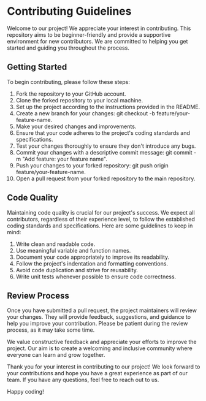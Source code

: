 # Contributing Guidelines

Welcome to our project! We appreciate your interest in contributing. This repository aims to be beginner-friendly and provide a supportive environment for new contributors. We are committed to helping you get started and guiding you throughout the process.

## Getting Started

To begin contributing, please follow these steps:

1. Fork the repository to your GitHub account.
2. Clone the forked repository to your local machine.
3. Set up the project according to the instructions provided in the README.
4. Create a new branch for your changes: git checkout -b feature/your-feature-name.
5. Make your desired changes and improvements.
6. Ensure that your code adheres to the project's coding standards and specifications.
7. Test your changes thoroughly to ensure they don't introduce any bugs.
8. Commit your changes with a descriptive commit message: git commit -m "Add feature: your feature name".
9. Push your changes to your forked repository: git push origin feature/your-feature-name.
10. Open a pull request from your forked repository to the main repository.

## Code Quality

Maintaining code quality is crucial for our project's success. We expect all contributors, regardless of their experience level, to follow the established coding standards and specifications. Here are some guidelines to keep in mind:

1. Write clean and readable code.
2. Use meaningful variable and function names.
3. Document your code appropriately to improve its readability.
4. Follow the project's indentation and formatting conventions.
5. Avoid code duplication and strive for reusability.
6. Write unit tests whenever possible to ensure code correctness.

## Review Process

Once you have submitted a pull request, the project maintainers will review your changes. They will provide feedback, suggestions, and guidance to help you improve your contribution. Please be patient during the review process, as it may take some time.

We value constructive feedback and appreciate your efforts to improve the project. Our aim is to create a welcoming and inclusive community where everyone can learn and grow together.

Thank you for your interest in contributing to our project! We look forward to your contributions and hope you have a great experience as part of our team. If you have any questions, feel free to reach out to us.

Happy coding!
